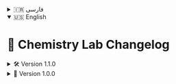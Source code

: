 <details>  
<summary> 🇮🇷 فارسی </summary>  

<div dir="rtl">

# 🔬 تغییرات آزمایشگاه شیمی

<details>
<summary>🛠 نسخه 1.1.0</summary>

### 🛠 رفع باگ‌ها
- بهبود جزئی رابط کاربری  
- اصلاح چند مشکل عملکردی کوچک  

</details>

<details>
<summary>🧪 نسخه 1.0.0</summary>

### ✨ اضافه شده: بخش آزمایشگاه عناصر  
- قابلیت تغییر پروتون و الکترون به صورت دستی  
- قابلیت تغییر نوترون و ساخت ایزوتوپ  
- نمایش مدل اتمی پویا  
- نمایش نام عنصر  
- نمایش عدد اتمی  
- نمایش جرم اتمی ایزوتوپی تقریبی  
- نمایش جرم اتمی استاندارد  
- نمایش نوع عنصر  
- نمایش حالت فیزیکی عنصر  
- نمایش نماد شیمیایی  

### 🌓 سایر امکانات  
- حالت شب و روز  
- پشتیبانی از زبان فارسی و انگلیسی  

</details>

</div>

</details>


<details open>  
<summary> 🇺🇸 English </summary>  

# 🔬 Chemistry Lab Changelog  

<details>
<summary>🛠 Version 1.1.0</summary>

### 🛠 Fixed  
- Minor UI improvements  
- Several small performance fixes  

</details>

<details>
<summary>🧪 Version 1.0.0</summary>

### ✨ Added: Chemistry Lab Section  
- Ability to manually change protons and electrons  
- Ability to change neutrons and create isotopes  
- Display dynamic atomic model  
- Display element name  
- Display atomic number  
- Display approximate isotopic atomic mass  
- Display standard atomic mass  
- Display element type  
- Display physical state of the element  
- Display chemical symbol  

### 🌓 Others  
- Night and day mode  
- Support for Persian and English languages  

</details>

</details>